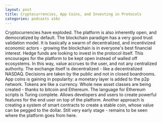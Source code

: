 ```yaml
---
layout: post
title: Cryptocurrencies, App Coins, and Investing in Protocols
categories: podcasts a16z
---
```

Cryptocurrencies have exploded. The platform is also inherently open, and democratized by default. The blockchain paradigm has a very good trust validation model. It is basically a swarm of decentralized, and incentivized economic actors - growing the blockchain is in everyone's best financial interest. Hedge funds are looking to invest in the protocol itself. This encourages for the platform to be kept open instead of walled off ecosystems. In this way, value accrues to the user, and not any centralized authority. The exchange itself is decentralized - like a decentralized NASDAQ. Decisions are taken by the public and not in closed boardrooms. App coins is gaining in popularity: a monetary layer is added to the p2p network. Tokens are like a currency. Whole new asset classes are being created - thanks to bitcoin and Ethereum. The language for Ethereum scripts is Turing complete. Allows developers and users to create powerful features for the end user on top of the platform. Another approach is creating a system of smart contracts to create a stable coin, whose value can be pegged to the dollar. Still very early stage - remains to be seen where the platform goes from here.

